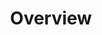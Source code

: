 ---
layout: default
title: Overview
parent: Device Details
grand_parent: GUI
nav_order: 1
permalink: /gui/device-details/overview
---